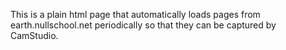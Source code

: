 This is a plain html page that automatically loads pages from earth.nullschool.net
periodically so that they can be captured by CamStudio.
